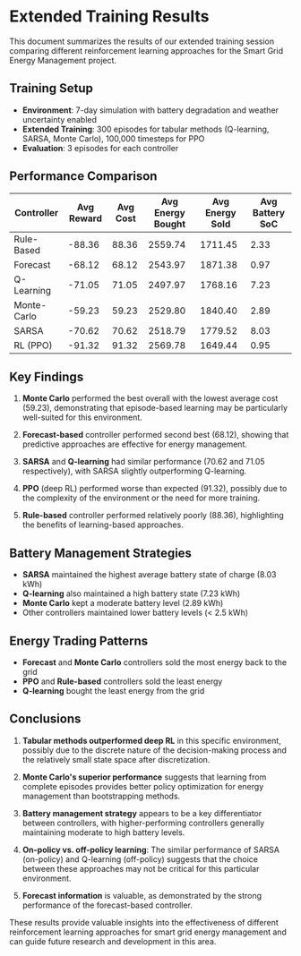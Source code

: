 # Extended Training Results

This document summarizes the results of our extended training session comparing different reinforcement learning approaches for the Smart Grid Energy Management project.

## Training Setup

- **Environment**: 7-day simulation with battery degradation and weather uncertainty enabled
- **Extended Training**: 300 episodes for tabular methods (Q-learning, SARSA, Monte Carlo), 100,000 timesteps for PPO
- **Evaluation**: 3 episodes for each controller

## Performance Comparison

| Controller   | Avg Reward | Avg Cost | Avg Energy Bought | Avg Energy Sold | Avg Battery SoC |
|--------------|------------|----------|-------------------|-----------------|-----------------|
| Rule-Based   | -88.36     | 88.36    | 2559.74           | 1711.45         | 2.33            |
| Forecast     | -68.12     | 68.12    | 2543.97           | 1871.38         | 0.97            |
| Q-Learning   | -71.05     | 71.05    | 2497.97           | 1768.16         | 7.23            |
| Monte-Carlo  | -59.23     | 59.23    | 2529.80           | 1840.40         | 2.89            |
| SARSA        | -70.62     | 70.62    | 2518.79           | 1779.52         | 8.03            |
| RL (PPO)     | -91.32     | 91.32    | 2569.78           | 1649.44         | 0.95            |

## Key Findings

1. **Monte Carlo** performed the best overall with the lowest average cost (59.23), demonstrating that episode-based learning may be particularly well-suited for this environment.

2. **Forecast-based** controller performed second best (68.12), showing that predictive approaches are effective for energy management.

3. **SARSA** and **Q-learning** had similar performance (70.62 and 71.05 respectively), with SARSA slightly outperforming Q-learning.

4. **PPO** (deep RL) performed worse than expected (91.32), possibly due to the complexity of the environment or the need for more training.

5. **Rule-based** controller performed relatively poorly (88.36), highlighting the benefits of learning-based approaches.

## Battery Management Strategies

- **SARSA** maintained the highest average battery state of charge (8.03 kWh)
- **Q-learning** also maintained a high battery state (7.23 kWh)
- **Monte Carlo** kept a moderate battery level (2.89 kWh)
- Other controllers maintained lower battery levels (< 2.5 kWh)

## Energy Trading Patterns

- **Forecast** and **Monte Carlo** controllers sold the most energy back to the grid
- **PPO** and **Rule-based** controllers sold the least energy
- **Q-learning** bought the least energy from the grid

## Conclusions

1. **Tabular methods outperformed deep RL** in this specific environment, possibly due to the discrete nature of the decision-making process and the relatively small state space after discretization.

2. **Monte Carlo's superior performance** suggests that learning from complete episodes provides better policy optimization for energy management than bootstrapping methods.

3. **Battery management strategy** appears to be a key differentiator between controllers, with higher-performing controllers generally maintaining moderate to high battery levels.

4. **On-policy vs. off-policy learning**: The similar performance of SARSA (on-policy) and Q-learning (off-policy) suggests that the choice between these approaches may not be critical for this particular environment.

5. **Forecast information** is valuable, as demonstrated by the strong performance of the forecast-based controller.

These results provide valuable insights into the effectiveness of different reinforcement learning approaches for smart grid energy management and can guide future research and development in this area.
